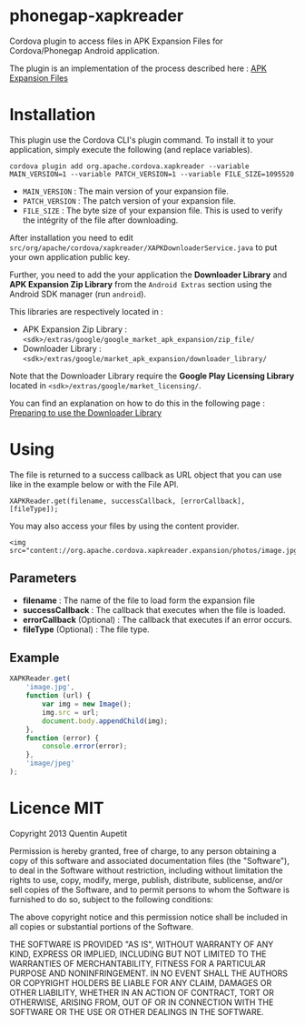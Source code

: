 phonegap-xapkreader
===================

Cordova plugin to access files in APK Expansion Files for Cordova/Phonegap Android application.

The plugin is an implementation of the process described here : [APK Expansion Files](http://developer.android.com/google/play/expansion-files.html)

# Installation

This plugin use the Cordova CLI's plugin command. To install it to your application, simply execute the following (and replace variables).

```
cordova plugin add org.apache.cordova.xapkreader --variable MAIN_VERSION=1 --variable PATCH_VERSION=1 --variable FILE_SIZE=1095520
```

- `MAIN_VERSION` :  The main version of your expansion file.
- `PATCH_VERSION` :  The patch version of your expansion file.
- `FILE_SIZE` : The byte size of your expansion file. This is used to verify the intégrity of the file after downloading.

After installation you need to edit `src/org/apache/cordova/xapkreader/XAPKDownloaderService.java` to put your own application public key.

Further, you need to add the your application the __Downloader Library__ and __APK Expansion Zip Library__ from the `Android Extras` section using the Android SDK manager (run `android`).

This libraries are respectively located in :
- APK Expansion Zip Library : `<sdk>/extras/google/google_market_apk_expansion/zip_file/`
- Downloader Library : `<sdk>/extras/google/market_apk_expansion/downloader_library/`

Note that the Downloader Library require the __Google Play Licensing Library__ located in `<sdk>/extras/google/market_licensing/`.

You can find an explanation on how to do this in the following page : [Preparing to use the Downloader Library](http://developer.android.com/google/play/expansion-files.html#Preparing)

# Using

The file is returned to a success callback as URL object that you can use like in the example below or with the File API.

```
XAPKReader.get(filename, successCallback, [errorCallback], [fileType]);
```

You may also access your files by using the content provider.

```
<img src="content://org.apache.cordova.xapkreader.expansion/photos/image.jpg">
```


## Parameters

- **filename** : The name of the file to load form the expansion file
- **successCallback** : The callback that executes when the file is loaded.
- **errorCallback** (Optional) : The callback that executes if an error occurs.
- **fileType** (Optional) : The file type.

## Example

```javascript
XAPKReader.get(
    'image.jpg',
    function (url) {
        var img = new Image();
        img.src = url;
        document.body.appendChild(img);
    },
    function (error) {
        console.error(error);
    },
    'image/jpeg'
);
```

# Licence MIT

Copyright 2013 Quentin Aupetit

Permission is hereby granted, free of charge, to any person obtaining a copy of this software and associated documentation files (the "Software"), to deal in the Software without restriction, including without limitation the rights to use, copy, modify, merge, publish, distribute, sublicense, and/or sell copies of the Software, and to permit persons to whom the Software is furnished to do so, subject to the following conditions:

The above copyright notice and this permission notice shall be included in all copies or substantial portions of the Software.

THE SOFTWARE IS PROVIDED "AS IS", WITHOUT WARRANTY OF ANY KIND, EXPRESS OR IMPLIED, INCLUDING BUT NOT LIMITED TO THE WARRANTIES OF MERCHANTABILITY, FITNESS FOR A PARTICULAR PURPOSE AND NONINFRINGEMENT. IN NO EVENT SHALL THE AUTHORS OR COPYRIGHT HOLDERS BE LIABLE FOR ANY CLAIM, DAMAGES OR OTHER LIABILITY, WHETHER IN AN ACTION OF CONTRACT, TORT OR OTHERWISE, ARISING FROM, OUT OF OR IN CONNECTION WITH THE SOFTWARE OR THE USE OR OTHER DEALINGS IN THE SOFTWARE.
